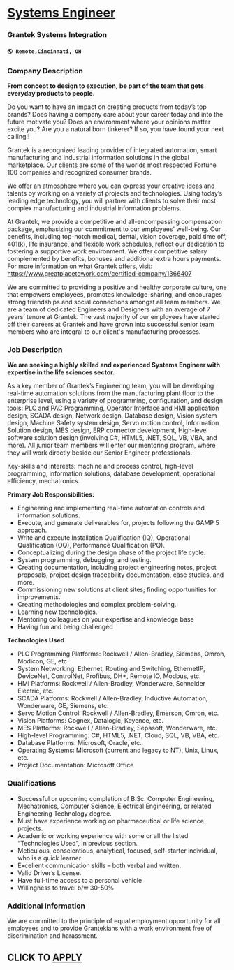 # [Systems Engineer](https://www.remotewlb.com/apply/systems-engineer-118113)  
### Grantek Systems Integration  
#### `🌎 Remote,Cincinnati, OH`  

### **Company Description**

 **From concept to design to execution,** **be part of the team that gets everyday products to people.**

Do you want to have an impact on creating products from today’s top brands? Does having a company care about your career today and into the future motivate you? Does an environment where your opinions matter excite you? Are you a natural born tinkerer? If so, you have found your next calling!!

Grantek is a recognized leading provider of integrated automation, smart manufacturing and industrial information solutions in the global marketplace. Our clients are some of the worlds most respected Fortune 100 companies and recognized consumer brands.

We offer an atmosphere where you can express your creative ideas and talents by working on a variety of projects and technologies. Using today’s leading edge technology, you will partner with clients to solve their most complex manufacturing and industrial information problems.

At Grantek, we provide a competitive and all-encompassing compensation package, emphasizing our commitment to our employees' well-being. Our benefits, including top-notch medical, dental, vision coverage, paid time off, 401(k), life insurance, and flexible work schedules, reflect our dedication to fostering a supportive work environment. We offer competitive salary complemented by benefits, bonuses and additional extra hours payments. For more information on what Grantek offers, visit: https://www.greatplacetowork.com/certified-company/1366407

We are committed to providing a positive and healthy corporate culture, one that empowers employees, promotes knowledge-sharing, and encourages strong friendships and social connections amongst all team members. We are a team of dedicated Engineers and Designers with an average of 7 years’ tenure at Grantek. The vast majority of our employees have started off their careers at Grantek and have grown into successful senior team members who are integral to our client's manufacturing processes.

###  **Job Description**

 **We are seeking a highly skilled and experienced Systems Engineer with expertise in the life sciences sector.**

As a key member of Grantek’s Engineering team, you will be developing real-time automation solutions from the manufacturing plant floor to the enterprise level, using a variety of programming, configuration, and design tools: PLC and PAC Programming, Operator Interface and HMI application design, SCADA design, Network design, Database design, Vision system design, Machine Safety system design, Servo motion control, Information Solution design, MES design, ERP connector development, High-level software solution design (involving C#, HTML5, .NET, SQL, VB, VBA, and more). All junior team members will enter our mentoring program, where they will work directly beside our Senior Engineer professionals.

Key-skills and interests: machine and process control, high-level programming, information solutions, database development, operational efficiency, mechatronics.

**Primary Job Responsibilities:**

  * Engineering and implementing real-time automation controls and information solutions.
  * Execute, and generate deliverables for, projects following the GAMP 5 approach.
  * Write and execute Installation Qualification (IQ), Operational Qualification (OQ), Performance Qualification (PQ).
  * Conceptualizing during the design phase of the project life cycle.
  * System programming, debugging, and testing.
  * Creating documentation, including project engineering notes, project proposals, project design traceability documentation, case studies, and more.
  * Commissioning new solutions at client sites; finding opportunities for improvements.
  * Creating methodologies and complex problem-solving.
  * Learning new technologies.
  * Mentoring colleagues on your expertise and knowledge base
  * Having fun and being challenged

 **Technologies Used**

  * PLC Programming Platforms: Rockwell / Allen-Bradley, Siemens, Omron, Modicon, GE, etc.
  * System Networking: Ethernet, Routing and Switching, EthernetIP, DeviceNet, ControlNet, Profibus, DH+, Remote IO, Modbus, etc.
  * HMI Platforms: Rockwell / Allen-Bradley, Wonderware, Schneider Electric, etc.
  * SCADA Platforms: Rockwell / Allen-Bradley, Inductive Automation, Wonderware, GE, Siemens, etc.
  * Servo Motion Control: Rockwell / Allen-Bradley, Emerson, Omron, etc.
  * Vision Platforms: Cognex, Datalogic, Keyence, etc.
  * MES Platforms: Rockwell / Allen-Bradley, Sepasoft, Wonderware, etc.
  * High-level Programming: C#, HTML5, .NET, Cloud, SQL, VB, VBA, etc.
  * Database Platforms: Microsoft, Oracle, etc.
  * Operating Systems: Microsoft (current and legacy to NT), Unix, Linux, etc.
  * Project Documentation: Microsoft Office

###  **Qualifications**

  * Successful or upcoming completion of B.Sc. Computer Engineering, Mechatronics, Computer Science, Electrical Engineering, or related Engineering Technology degree.
  * Must have experience working on pharmaceutical or life science projects. 
  * Academic or working experience with some or all the listed “Technologies Used”, in previous section.
  * Meticulous, conscientious, analytical, focused, self-starter individual, who is a quick learner
  * Excellent communication skills – both verbal and written.
  * Valid Driver’s License.
  * Have full-time access to a personal vehicle
  * Willingness to travel b/w 30-50%

### **Additional Information**

We are committed to the principle of equal employment opportunity for all employees and to provide Grantekians with a work environment free of discrimination and harassment.

  
## CLICK TO [APPLY](https://www.remotewlb.com/apply/systems-engineer-118113)

